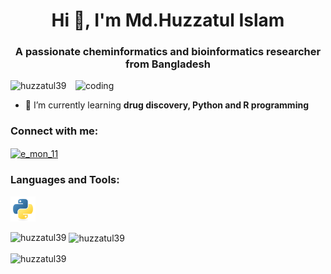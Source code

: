 <h1 align="center">Hi 👋, I'm Md.Huzzatul Islam</h1>
<h3 align="center">A passionate cheminformatics and bioinformatics researcher from Bangladesh</h3>
<img align="right"alt="coding"width="400"src="https://www.google.com/url?sa=i&url=https%3A%2F%2Fgiphy.com%2Fexplore%2Fjava-developer&psig=AOvVaw2onylncX2tC_hwnK40Ur24&ust=1728302129587000&source=images&cd=vfe&opi=89978449&ved=0CBAQjRxqFwoTCICg_5na-YgDFQAAAAAdAAAAABAK">
<p align="left"> <img src="https://komarev.com/ghpvc/?username=huzzatul39&label=Profile%20views&color=0e75b6&style=flat" alt="huzzatul39" /> </p>

- 🌱 I’m currently learning **drug discovery, Python and R programming**

<h3 align="left">Connect with me:</h3>
<p align="left">
<a href="https://instagram.com/e_mon_11" target="blank"><img align="center" src="https://raw.githubusercontent.com/rahuldkjain/github-profile-readme-generator/master/src/images/icons/Social/instagram.svg" alt="e_mon_11" height="30" width="40" /></a>
</p>

<h3 align="left">Languages and Tools:</h3>
<p align="left"> <a href="https://www.python.org" target="_blank" rel="noreferrer"> <img src="https://raw.githubusercontent.com/devicons/devicon/master/icons/python/python-original.svg" alt="python" width="40" height="40"/> </a> </p>

<p><img align="left" src="https://github-readme-stats.vercel.app/api/top-langs?username=huzzatul39&show_icons=true&locale=en&layout=compact" alt="huzzatul39" /></p>

<p>&nbsp;<img align="center" src="https://github-readme-stats.vercel.app/api?username=huzzatul39&show_icons=true&locale=en" alt="huzzatul39" /></p>

<p><img align="center" src="https://github-readme-streak-stats.herokuapp.com/?user=huzzatul39&" alt="huzzatul39" /></p>
